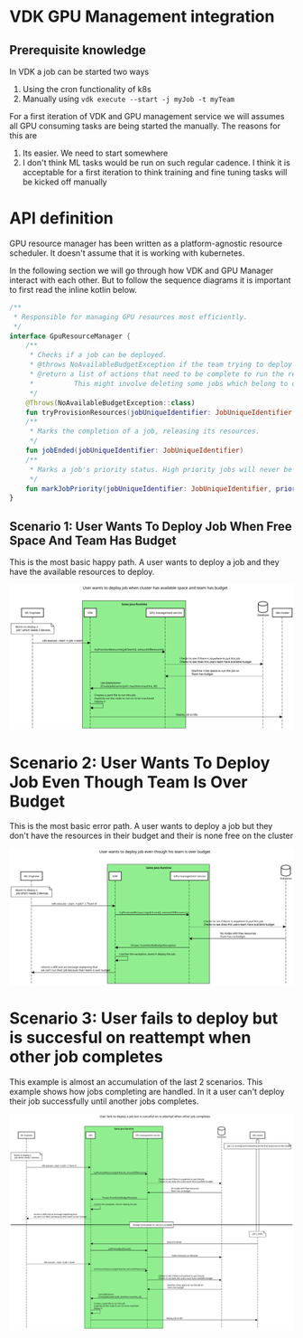 # VDK GPU Management integration

## Prerequisite knowledge

In VDK a job can be started two ways
1. Using the cron functionality of k8s
2. Manually using `vdk execute --start -j myJob -t myTeam`

For a first iteration of VDK and GPU management service we will assumes all GPU consuming tasks are being started the manually.
The reasons for this are
1. Its easier. We need to start somewhere
2. I don't think ML tasks would be run on such regular cadence. I think it is acceptable for a first iteration to think training and fine tuning tasks will be kicked off manually 



# API definition

GPU resource manager has been written as a platform-agnostic resource scheduler.
It doesn't assume that it is working with kubernetes.

In the following section we will go through how VDK and GPU Manager interact with each other. 
But to follow the sequence diagrams it is important to first read the inline kotlin below.

```kotlin
/**
 * Responsible for managing GPU resources most efficiently.
 */
interface GpuResourceManager {
    /**
     * Checks if a job can be deployed.
     * @throws NoAvailableBudgetException if the team trying to deploy a job doesn't have resources to deploy the job and there is no where on the cluster to run it
     * @return a list of actions that need to be complete to run the requested job
     *          This might involve deleting some jobs which belong to over budget teams and moving jobs to other machines to more effectively pack
     */
    @Throws(NoAvailableBudgetException::class)
    fun tryProvisionResources(jobUniqueIdentifier: JobUniqueIdentifier, amount: Float): List<JobAction>
    /**
     * Marks the completion of a job, releasing its resources.
     */
    fun jobEnded(jobUniqueIdentifier: JobUniqueIdentifier)
    /**
     * Marks a job's priority status. High priority jobs will never be killed in order to accommodate other jobs.
     */
    fun markJobPriority(jobUniqueIdentifier: JobUniqueIdentifier, priority: Boolean)
}
```


## Scenario 1: User Wants To Deploy Job When Free Space And Team Has Budget

This is the most basic happy path. A user wants to deploy a job and they have the available resources to deploy. 

![dd](user_wants_to_deploy_job_when_free_space_and_team_has_budget.svg)

# Scenario 2: User Wants To Deploy Job Even Though Team Is Over Budget

This is  the most basic error path. A user wants to deploy a job but they don't have the resources in their budget and their is none free on the cluster

![ddf](user_wants_to_deploy_job_even_though_team_is_over_budget.svg)


# Scenario 3: User fails to deploy but is succesful on reattempt when other job completes

This example is almost an accumulation of the last 2 scenarios. 
This example shows how jobs completing are handled. 
In it a user can't deploy their job successfully until another jobs completes.

![ddf](user_fails_to_deploy_a_job_but_is_succeful_on_re_attempt_when_other_job_completes.svg)

